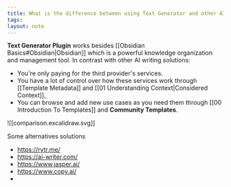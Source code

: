 ```yaml
---
title: What is the difference between using Text Generator and other AI Writers
tags: 
layout: note 
---
```

 **Text Generator Plugin** works besides [[Obsidian Basics#Obsidian|Obsidian]] which is a powerful knowledge organization and management tool.  In contrast with other AI writing solutions:
* You're only paying for the third provider's services. 
* You have a lot of control over how these services work through [[Template Metadata]] and [[01 Understanding Context|Considered Context]],
* You can browse and add new use cases as you need them through [[00 Introduction To Templates]] and **Community Templates**. 

![[comparison.excalidraw.svg]]

Some alternatives solutions

- https://rytr.me/
- https://ai-writer.com/
- https://www.jasper.ai/
- https://www.copy.ai/
- 